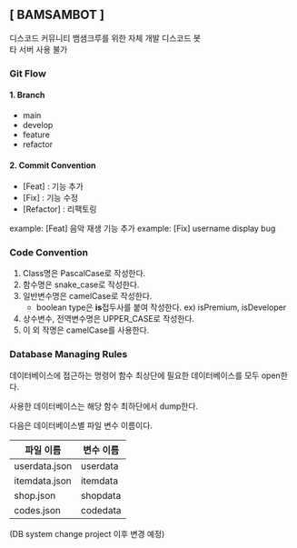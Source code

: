 ## [ BAMSAMBOT ]

디스코드 커뮤니티 뱀샘크루를 위한 자체 개발 디스코드 봇  
타 서버 사용 불가

### Git Flow
#### 1. Branch
- main
- develop
- feature
- refactor

#### 2. Commit Convention
- [Feat] : 기능 추가
- [Fix] : 기능 수정
- [Refactor] : 리팩토링

example: [Feat] 음악 재생 기능 추가
example: [Fix] username display bug



### Code Convention
1. Class명은 PascalCase로 작성한다.
2. 함수명은 snake_case로 작성한다.
3. 일반변수명은 camelCase로 작성한다.
    - boolean type은 **is**접두사를 붙여 작성한다.
    ex) isPremium, isDeveloper
4. 상수변수, 전역변수명은  UPPER_CASE로 작성한다.
5. 이 외 작명은 camelCase를 사용한다.



### Database Managing Rules
데이터베이스에 접근하는 명령어 함수 최상단에 필요한 데이터베이스를 모두 open한다.

사용한 데이터베이스는 해당 함수 최하단에서 dump한다.

다음은 데이터베이스별 파일 변수 이름이다.

| 파일 이름 | 변수 이름 |
| --- | --- |
| userdata.json | userdata |
| itemdata.json | itemdata |
| shop.json | shopdata |
| codes.json | codedata |

(DB system change project 이후 변경 예정)